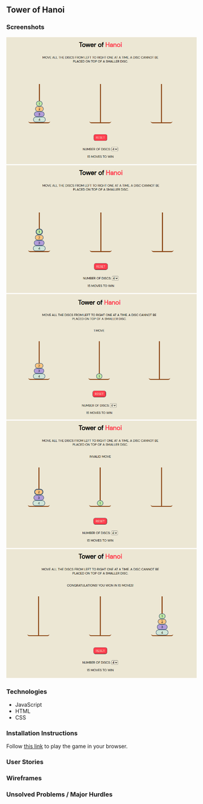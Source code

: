 ## Tower of Hanoi

### Screenshots
![1_open](./assets/1_open.png)
![2_selected](./assets/2_selected.png)
![3_move](./assets/3_move.png)
![4_invalid_move](./assets/4_invalid_move.png)
![5_win](./assets/5_win.png)

### Technologies
* JavaScript
* HTML
* CSS

### Installation Instructions
Follow [this link](https://google.com) to play the game in your browser.

### User Stories

### Wireframes

### Unsolved Problems / Major Hurdles